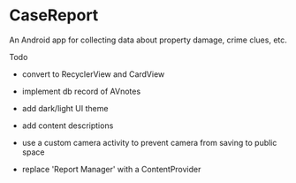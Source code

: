 # CaseReport
An Android app for collecting data about property damage, crime clues, etc.

Todo
* convert to RecyclerView and CardView
* implement db record of AVnotes

* add dark/light UI theme
* add content descriptions

* use a custom camera activity to prevent camera from saving to public space
* replace 'Report Manager' with a ContentProvider
